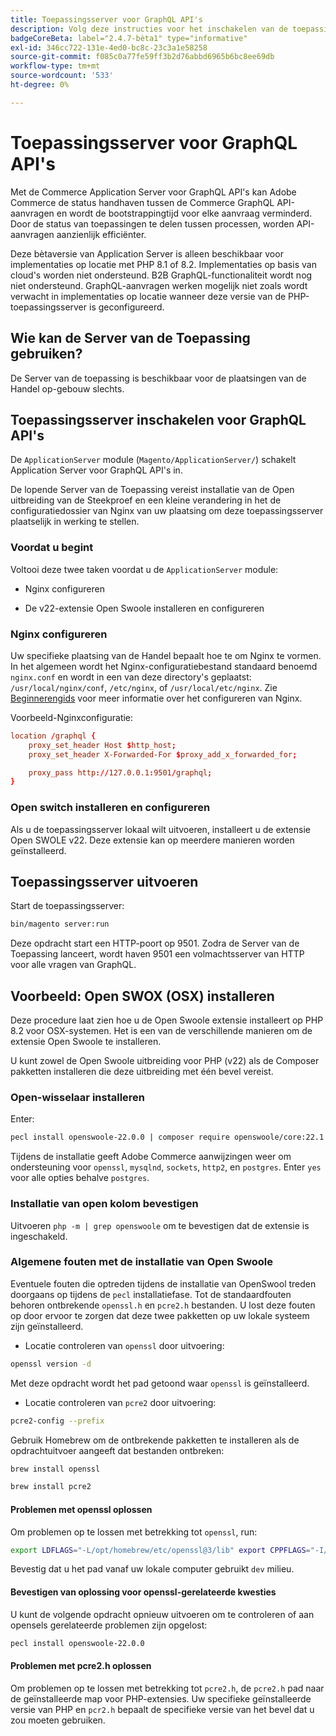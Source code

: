 ```yaml
---
title: Toepassingsserver voor GraphQL API's
description: Volg deze instructies voor het inschakelen van de toepassingsserver voor GraphQL API's in uw Adobe Commerce-implementatie.
badgeCoreBeta: label="2.4.7-bèta1" type="informative"
exl-id: 346cc722-131e-4ed0-bc8c-23c3a1e58258
source-git-commit: f085c0a77fe59ff3b2d76abbd6965b6bc8ee69db
workflow-type: tm+mt
source-wordcount: '533'
ht-degree: 0%

---
```


# Toepassingsserver voor GraphQL API&#39;s

Met de Commerce Application Server voor GraphQL API&#39;s kan Adobe Commerce de status handhaven tussen de Commerce GraphQL API-aanvragen en wordt de bootstrappingtijd voor elke aanvraag verminderd. Door de status van toepassingen te delen tussen processen, worden API-aanvragen aanzienlijk efficiënter.

Deze bètaversie van Application Server is alleen beschikbaar voor implementaties op locatie met PHP 8.1 of 8.2. Implementaties op basis van cloud&#39;s worden niet ondersteund. B2B GraphQL-functionaliteit wordt nog niet ondersteund. GraphQL-aanvragen werken mogelijk niet zoals wordt verwacht in implementaties op locatie wanneer deze versie van de PHP-toepassingsserver is geconfigureerd.

## Wie kan de Server van de Toepassing gebruiken?

De Server van de toepassing is beschikbaar voor de plaatsingen van de Handel op-gebouw slechts.

## Toepassingsserver inschakelen voor GraphQL API&#39;s

De `ApplicationServer` module (`Magento/ApplicationServer/`) schakelt Application Server voor GraphQL API&#39;s in.

De lopende Server van de Toepassing vereist installatie van de Open uitbreiding van de Steekproef en een kleine verandering in het de configuratiedossier van Nginx van uw plaatsing om deze toepassingsserver plaatselijk in werking te stellen.

### Voordat u begint

Voltooi deze twee taken voordat u de `ApplicationServer` module:

* Nginx configureren

* De v22-extensie Open Swoole installeren en configureren

### Nginx configureren

Uw specifieke plaatsing van de Handel bepaalt hoe te om Nginx te vormen. In het algemeen wordt het Nginx-configuratiebestand standaard benoemd `nginx.conf` en wordt in een van deze directory&#39;s geplaatst: `/usr/local/nginx/conf`, `/etc/nginx`, of `/usr/local/etc/nginx`. Zie [Beginnerengids](http://nginx.org/en/docs/beginners_guide.html) voor meer informatie over het configureren van Nginx.

Voorbeeld-Nginxconfiguratie:

```conf
location /graphql {
    proxy_set_header Host $http_host;
    proxy_set_header X-Forwarded-For $proxy_add_x_forwarded_for;

    proxy_pass http://127.0.0.1:9501/graphql;
}
```

### Open switch installeren en configureren

Als u de toepassingsserver lokaal wilt uitvoeren, installeert u de extensie Open SWOLE v22. Deze extensie kan op meerdere manieren worden geïnstalleerd.

## Toepassingsserver uitvoeren

Start de toepassingsserver:

```bash
bin/magento server:run
```

Deze opdracht start een HTTP-poort op 9501. Zodra de Server van de Toepassing lanceert, wordt haven 9501 een volmachtsserver van HTTP voor alle vragen van GraphQL.

## Voorbeeld: Open SWOX (OSX) installeren

Deze procedure laat zien hoe u de Open Swoole extensie installeert op PHP 8.2 voor OSX-systemen. Het is een van de verschillende manieren om de extensie Open Swoole te installeren.

U kunt zowel de Open Swoole uitbreiding voor PHP (v22) als de Composer pakketten installeren die deze uitbreiding met één bevel vereist.

### Open-wisselaar installeren

Enter:

```bash
pecl install openswoole-22.0.0 | composer require openswoole/core:22.1.1
```

Tijdens de installatie geeft Adobe Commerce aanwijzingen weer om ondersteuning voor `openssl`, `mysqlnd`, `sockets`, `http2`, en `postgres`. Enter `yes` voor alle opties behalve `postgres`.

### Installatie van open kolom bevestigen

Uitvoeren `php -m | grep openswoole` om te bevestigen dat de extensie is ingeschakeld.

### Algemene fouten met de installatie van Open Swoole

Eventuele fouten die optreden tijdens de installatie van OpenSwool treden doorgaans op tijdens de `pecl` installatiefase. Tot de standaardfouten behoren ontbrekende `openssl.h` en `pcre2.h` bestanden. U lost deze fouten op door ervoor te zorgen dat deze twee pakketten op uw lokale systeem zijn geïnstalleerd.

* Locatie controleren van `openssl` door uitvoering:

```bash
openssl version -d
```

Met deze opdracht wordt het pad getoond waar `openssl` is geïnstalleerd.

* Locatie controleren van `pcre2` door uitvoering:

```bash
pcre2-config --prefix 
```

Gebruik Homebrew om de ontbrekende pakketten te installeren als de opdrachtuitvoer aangeeft dat bestanden ontbreken:

```bash
brew install openssl
```

```bash
brew install pcre2
```

#### Problemen met openssl oplossen

Om problemen op te lossen met betrekking tot `openssl`, run:

```bash
export LDFLAGS="-L/opt/homebrew/etc/openssl@3/lib" export CPPFLAGS="-I/opt/homebrew/etc/openssl@3/include"
```

Bevestig dat u het pad vanaf uw lokale computer gebruikt `dev` milieu.

#### Bevestigen van oplossing voor openssl-gerelateerde kwesties

U kunt de volgende opdracht opnieuw uitvoeren om te controleren of aan opensels gerelateerde problemen zijn opgelost:

```bash
pecl install openswoole-22.0.0
```

#### Problemen met pcre2.h oplossen

Om problemen op te lossen met betrekking tot `pcre2.h`, de `pcre2.h` pad naar de geïnstalleerde map voor PHP-extensies. Uw specifieke geïnstalleerde versie van PHP en `pcr2.h` bepaalt de specifieke versie van het bevel dat u zou moeten gebruiken.
